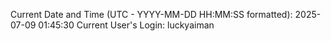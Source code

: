 Current Date and Time (UTC - YYYY-MM-DD HH:MM:SS formatted): 2025-07-09 01:45:30
Current User's Login: luckyaiman
